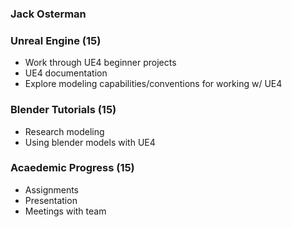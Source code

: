 ### Jack Osterman

### Unreal Engine (15)
* Work through UE4 beginner projects
* UE4 documentation
* Explore modeling capabilities/conventions for working w/ UE4

### Blender Tutorials (15)
* Research modeling
* Using blender models with UE4

### Acaedemic Progress (15)
* Assignments
* Presentation
* Meetings with team
